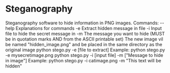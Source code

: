 # Steganography
Steganography software to hide information in PNG images.
        Commands:
        --help Explanations for commands
        -e Extract hidden message in file
        -i Input file to hide the secret message in
        -m The message you want to hide (MUST be in quotation marks AND from the ASCII printable set)
        The new image vil be named "hidden_image.png" and be placed in the same directory as the original image
        python stego.py -e [file to extract]
        Example: python stego.py -e mysecretimage.png
        python stego.py -i [input file] -m ["Message to hide in image"]
        Example: python stego.py -i catimage.png -m "This text will be hidden"
